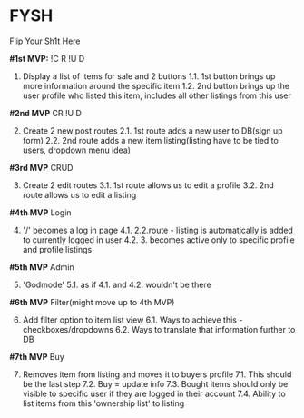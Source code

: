 # FYSH
Flip Your Sh1t Here

**#1st MVP:**
!C R !U D

1. Display a list of items for sale and 2 buttons
  1.1. 1st button brings up more information around the specific item
  1.2. 2nd button brings up the user profile who listed this item, includes all other listings from this user

**#2nd MVP**
CR !U D

2. Create 2 new post routes
  2.1. 1st route adds a new user to DB(sign up form)
  2.2. 2nd route adds a new item listing(listing have to be tied to users, dropdown menu idea)

**#3rd MVP**
CRUD

3. Create 2 edit routes
  3.1. 1st route allows us to edit a profile
  3.2. 2nd route allows us to edit a listing

**#4th MVP**
Login

4. '/' becomes a log in page
  4.1. 2.2.route - listing is automatically is added to currently logged in user
  4.2. 3. becomes active only to specific profile and profile listings

**#5th MVP**
Admin

5. 'Godmode'
  5.1. as if 4.1. and 4.2. wouldn't be there
  
**#6th MVP**
Filter(might move up to 4th MVP)

6. Add filter option to item list view
  6.1. Ways to achieve this - checkboxes/dropdowns
  6.2. Ways to translate that information further to DB
  
**#7th MVP**
Buy
  
7. Removes item from listing and moves it to buyers profile
  7.1. This should be the last step
  7.2. Buy = update info
  7.3. Bought items should only be visible to specific user if they are logged in their account
  7.4. Ability to list items from this 'ownership list' to listing
